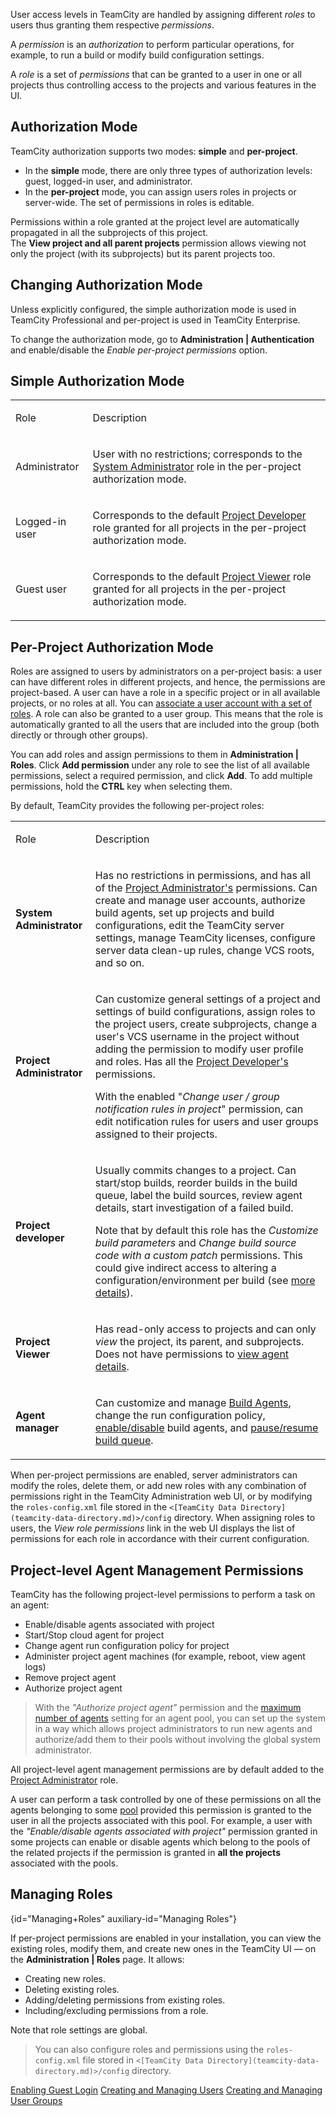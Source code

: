 [//]: # (title: Managing Roles and Permissions)
[//]: # (auxiliary-id: Managing Roles and Permissions;Role and Permission)

User access levels in TeamCity are handled by assigning different _roles_ to users thus granting them respective _permissions_.

A _permission_ is an _authorization_ to perform particular operations, for example, to run a build or modify build configuration settings.

A _role_ is a set of _permissions_ that can be granted to a user in one or all projects thus controlling access to the projects and various features in the UI.

## Authorization Mode

TeamCity authorization supports two modes: __simple__ and __per-project__.
* In the __simple__ mode, there are only three types of authorization levels: guest, logged-in user, and administrator.
* In the __per-project__ mode, you can assign users roles in projects or server-wide. The set of permissions in roles is editable.

Permissions within a role granted at the project level are automatically propagated in all the subprojects of this project.   
The __View project and all parent projects__ permission allows viewing not only the project (with its subprojects) but its parent projects too.

## Changing Authorization Mode

Unless explicitly configured, the simple authorization mode is used in TeamCity Professional and per-project is used in TeamCity Enterprise.

To change the authorization mode, go to __Administration | Authentication__ and enable/disable the _Enable per-project permissions_ option.

## Simple Authorization Mode

<table>

<tr>

<td>

Role

</td>

<td>

Description

</td>

</tr>
<tr>

<td>

Administrator

</td>

<td>

User with no restrictions; corresponds to the [System Administrator](#system-administrator) role in the per-project authorization mode.

</td>

</tr>
<tr>

<td>

Logged-in user

</td>

<td>

Corresponds to the default [Project Developer](#project-developer) role granted for all projects in the per-project authorization mode.

</td>

</tr>
<tr>

<td>

Guest user

</td>

<td>

Corresponds to the default [Project Viewer](#project-viewer) role granted for all projects in the per-project authorization mode.

</td></tr></table>

## Per-Project Authorization Mode

Roles are assigned to users by administrators on a per-project basis: a user can have different roles in different projects, and hence, the permissions are project-based. A user can have a role in a specific project or in all available projects, or no roles at all. You can [associate a user account with a set of roles](creating-and-managing-users.md#Assigning+Roles+to+Users). A role can also be granted to a user group. This means that the role is automatically granted to all the users that are included into the group (both directly or through other groups).

You can add roles and assign permissions to them in __Administration | Roles__. Click __Add permission__ under any role to see the list of all available permissions, select a required permission, and click __Add__. To add multiple permissions, hold the __CTRL__ key when selecting them.

By default, TeamCity provides the following per-project roles:

<table>

<tr>

<td>

Role

</td>

<td>

Description

</td></tr><tr>

<td id="system-administrator">

__System Administrator__

</td>

<td>

Has no restrictions in permissions, and has all of the [Project Administrator's](#project-administrator) permissions. Сan create and manage user accounts, authorize build agents, set up projects and build configurations, edit the TeamCity server settings, manage TeamCity licenses, configure server data clean-up rules, change VCS roots, and so on.


</td></tr><tr>

<td id="project-administrator">

__Project Administrator__

</td>

<td>

Can customize general settings of a project and settings of build configurations, assign roles to the project users, create subprojects, change a user's VCS username in the project without adding the permission to modify user profile and roles.
Has all the [Project Developer's](#project-developer) permissions.

With the enabled "_Change user / group notification rules in project_" permission, can edit notification rules for users and user groups assigned to their projects.

</td></tr><tr>

<td id="project-developer">

__Project developer__

</td>

<td>

Usually commits changes to a project. Can start/stop builds, reorder builds in the build queue, label the build sources, review agent details, start investigation of a failed build.

Note that by default this role has the _Customize build parameters_ and _Change build source code with a custom patch_ permissions. This could give indirect access to altering a configuration/environment per build (see [more details](creating-and-editing-build-configurations.md#Permissions+to+Edit+Build+Configuration)).

</td></tr><tr>

<td id="project-viewer">

__Project Viewer__

</td>

<td>

Has read-only access to projects and can only _view_ the project, its parent, and subprojects. Does not have permissions to [view agent details](build-agents-configuration-and-maintenance.md#Viewing+TeamCity+Agents+Details).

</td></tr><tr>


<td id="agent-manager">

__Agent manager__

</td>

<td>

Can customize and manage [Build Agents](build-agent.md), change the run configuration policy, [enable/disable](build-agents-configuration-and-maintenance.md#Enabling%2FDisabling+Agents+via+UI) build agents, and [pause/resume build queue](working-with-build-queue.md#Pausing+and+Resuming+Build+Queue).


</td></tr></table>

When per-project permissions are enabled, server administrators can modify the roles, delete them, or add new roles with any combination of permissions right in the TeamCity Administration web UI, or by modifying the `roles-config.xml` file stored in the `<[TeamCity Data Directory](teamcity-data-directory.md)>/config` directory. When assigning roles to users, the _View role permissions_ link in the web UI displays the list of permissions for each role in accordance with their current configuration.

## Project-level Agent Management Permissions

TeamCity has the following project-level permissions to perform a task on an agent:
* Enable/disable agents associated with project
* Start/Stop cloud agent for project
* Change agent run configuration policy for project
* Administer project agent machines (for example, reboot, view agent logs)
* Remove project agent
* Authorize project agent

>With the _"Authorize project agent"_ permission and the [maximum number of agents](configuring-agent-pools.md#Managing+Agent+Pools) setting for an agent pool, you can set up the system in a way which allows project administrators to run new agents and authorize/add them to their pools without involving the global system administrator.

All project-level agent management permissions are by default added to the [Project Administrator](#project-administrator) role.

A user can perform a task controlled by one of these permissions on all the agents belonging to some [pool](configuring-agent-pools.md) provided this permission is granted to the user in all the projects associated with this pool. For example, a user with the _"Enable/disable agents associated with project"_ permission granted in some projects can enable or disable agents which belong to the pools of the related projects if the permission is granted in __all the projects__ associated with the pools.

## Managing Roles
{id="Managing+Roles" auxiliary-id="Managing Roles"}

If per-project permissions are enabled in your installation, you can view the existing roles, modify them, and create new ones in the TeamCity UI — on the __Administration | Roles__ page. It allows:
* Creating new roles.
* Deleting existing roles.
* Adding/deleting permissions from existing roles.
* Including/excluding permissions from a role.

Note that role settings are global.

>You can also configure roles and permissions using the `roles-config.xml` file stored in `<[TeamCity Data Directory](teamcity-data-directory.md)>/config` directory.

<seealso>
        <category ref="admin-guide">
            <a href="enabling-guest-login.md">Enabling Guest Login</a>
            <a href="creating-and-managing-users.md">Creating and Managing Users</a>
            <a href="creating-and-managing-user-groups.md">Creating and Managing User Groups</a>
        </category>
</seealso>